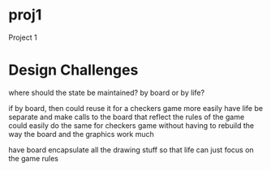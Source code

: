 proj1
=====

Project 1

Design Challenges
=================
where should the state be maintained? by board or by life?

if by board, then could reuse it for a checkers game more easily
have life be separate and make calls to the board that reflect the
rules of the game
could easily do the same for checkers game without having to rebuild the way the board and the graphics work much

have board encapsulate all the drawing stuff so that life can just
focus on the game rules